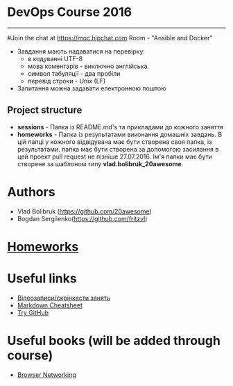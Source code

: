 # DevOps Course 2016

--------------------

#Join the chat at https://moc.hipchat.com Room -  "Ansible and Docker"

 * Завдання мають надаватися на перевірку:
   * в кодуванні UTF-8
   * мова коментарів - виключно англійська.
   * символ табуляції - два пробіли
   * перевід строки - Unix (LF)
 * Запитання можна задавати електронною поштою


Project structure
----------------------
 * <b>sessions</b> - Папка із README.md's та прикладами до кожного заняття
 * <b>homeworks</b> - Папка із результатами виконання домашніх завдань. В цій папці у кожного відвідувача має
  бути створена своя папка, із результатами. папка має бути створена за допомогою засилання в цей
  проект pull request не пізніше 27.07.2016. Ім'я папки має бути створене за шаблоном типу <b>vlad.bolibruk_20awesome</b>.


# Authors
 * Vlad Bolibruk (https://github.com/20awesome)
 * Bogdan Sergiienko(https://github.com/fritzvl)


# [Homeworks](https://github.com/20awesome/devops-crash-course-2016/issues/1)  


# Useful links
 * [Відеозаписи/скрінкасти занять](https://www.youtube.com/playlist?list=PL7Tk1QIFIqKqGFFKgJ9xQ9JgNsX9Ar3g_ "DevOps Course 2016")
 * [Markdown Cheatsheet](https://github.com/adam-p/markdown-here/wiki/Markdown-Cheatsheet "Markdown Cheatsheet")
 * [Try GitHub](https://try.github.io)
# Useful books (will be added through course)
 * [Browser Networking](https://hpbn.co)

